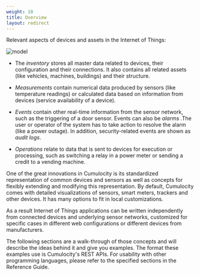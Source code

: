 ```yaml
---
weight: 10
title: Overview
layout: redirect
---
```



Relevant aspects of devices and assets in the Internet of Things:

![model](/guides/images/concepts-guide/model.png)

* The *inventory* stores all master data related to devices, their configuration and their connections. It also contains all related assets (like vehicles, machines, buildings) and their structure.


* *Measurements* contain numerical data produced by sensors (like temperature readings) or calculated data based on information from devices (service availability of a device).


* *Events* contain other real-time information from the sensor network, such as the triggering of a door sensor. Events can also be *alarms* .The user or operator of the system has to take action to resolve the alarm (like a power outage). In addition, security-related events are shown as *audit logs*.


* *Operations* relate to data that is sent to devices for execution or processing, such as switching a relay in a power meter or sending a credit to a vending machine.

One of the great innovations in Cumulocity is its standardized representation of common devices and sensors as well as concepts for flexibly extending and modifying this representation. By default, Cumulocity comes with detailed visualizations of  sensors, smart meters, trackers and other devices. It has many options to fit in local customizations.

As a result Internet of Things applications can be written independently from connected devices and underlying sensor networks, customized for specific cases in different web configurations or different devices from manufacturers.

The following sections are a walk-through of those concepts and will describe the ideas behind it and give you examples. The format these examples use is Cumulocity's REST APIs. For usability with other programming languages, please refer to the specified sections in the Reference Guide.
